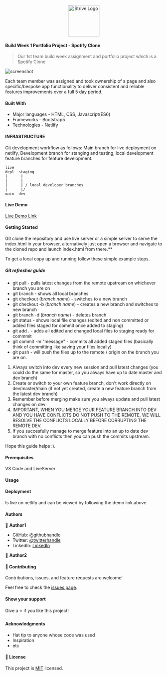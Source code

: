 
<div align="center" style="text-align:center; -webkit-animation: rotate-90-cw 3s linear infinite both; animation: rotate-90-cw 3s linear infinite both">
  <img width="100" alt="Strive Logo" src="https://strive.school/assets/strive_logo02.png">
</div>

#### Build Week 1 Portfolio Project - Spotify Clone

> Our 1st team build week assignment and portfolio project which is a Spotify Clone

![screenshot](./strive-m2-d2-netlify-app.png)

Each team member was assigned and took ownership of a page and also specific/bespoke app functionality to deliver consistent and reliable features improvements over a full 5 day period.

#### Built With

- Major languages - HTML, CSS, Javascript(ES6)
- Frameworks - Bootstrap5
- Technologies - Netlify

#### INFRASTRUCTURE

Git development workflow as follows:  Main branch for live deployment on netlify, Development branch for stanging and testing, local development feature branches for feature development.

```
live
depl  staging
|      |
|      |  
|      | / local developer branches
|      |/
main  dev 
```

#### Live Demo

[Live Demo Link](https://strive-m2-d10-benchmark-gogcom.netlify.app/)

#### Getting Started

Git clone the repository and use live server or a simple server to serve the index.html in your browser, alternatively just open a browser and navigate to the cloned repo and launch index.html from there.**

To get a local copy up and running follow these simple example steps.

##### Git refresher guide

- git pull - pulls latest changes from the remote upstream on whichever branch you are on
- git branch - shows all local branches
- git checkout (_branch name_) - switches to a new branch
- git checkout -b (_branch name_) - creates a new branch and switches to new branch
- git branch -d (_branch name_) - deletes branch
- git status - shows local file changes (edited and non committed or added files staged for commit once added to staging)
- git add . - adds all edited and changed local files to staging ready for commmit
- git commit -m "message" - commits all added staged files (basically think of committing like saving your files locally)
- git push - will push the files up to the remote / origin on the branch you are on.


1. Always switch into dev every new session and pull latest changes (you could do the same for master, so you always have up to date master and dev branch)
2. Create or switch to your own feature branch, don't work directly on dev/master/main (if not yet created, create a new feature branch from the latest dev branch)
3. Remember before merging make sure you always update and pull latest changes on dev
4. IMPORTANT, WHEN YOU MERGE YOUR FEATURE BRANCH INTO DEV AND YOU HAVE CONFLICTS DO NOT PUSH TO THE REMOTE, WE WILL RESOLVE THE CONFLICTS LOCALLY BEFORE CORRUPTING THE REMOTE DEV.
5. If you succesfully manage to merge feature into an up to date dev branch with no conflicts then you can push the commits upstream.

Hope this guide helps :).

#### Prerequisites

VS Code and LiveServer

#### Usage

#### Deployment

Is live on netlify and can be viewed by following the demo link above

#### Authors

👤 **Author1**

- GitHub: [@githubhandle](https://github.com/SKopsap)
- Twitter: [@twitterhandle](https://twitter.com/SKopsap)
- LinkedIn: [LinkedIn](https://linkedin.com/seanknowlesmd)

👤 **Author2**

#### 🤝 Contributing

Contributions, issues, and feature requests are welcome!

Feel free to check the [issues page](issues/).

#### Show your support

Give a ⭐️ if you like this project!

#### Acknowledgments

- Hat tip to anyone whose code was used
- Inspiration
- etc

#### 📝 License

This project is [MIT](lic.url) licensed.

